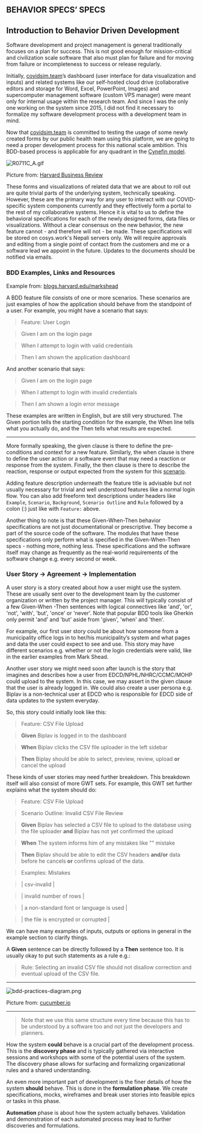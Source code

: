 ## BEHAVIOR SPECS’ SPECS

## Introduction to Behavior Driven Development

Software development and project management is general traditionally focuses on a plan for success. This is not good enough for mission-critical and civilization scale software that also must plan for failure and for moving from failure or incompleteness to success or release regularly. 

Initially, [covidsim.team](https://www.covidsim.team/)’s dashboard (user interface for data visualization and inputs) and related systems like our self-hosted cloud drive (collaborative editors and storage for Word, Excel, PowerPoint, Images) and supercomputer management software (custom VPS manager) were meant only for internal usage within the research team. And since I was the only one working on the system since 2015, I did not find it necessary to formalize my software development process with a development team in mind.
 
Now that [covidsim.team](https://www.covidsim.team/) is committed to testing the usage of some newly created forms by our public health team using this platform, we are going to need a proper development process for this national scale ambition. This BDD-based process is applicable for any quadrant in the [Cynefin model](https://hbr.org/2007/11/a-leaders-framework-for-decision-making).


![R0711C_A.gif](https://cdn.hashnode.com/res/hashnode/image/upload/v1595142789225/gEK9TuyUK.gif)

Picture from: [Harvard Business Review](https://hbr.org/2007/11/a-leaders-framework-for-decision-making) 

These forms and visualizations of related data that we are about to roll out are quite trivial parts of the underlying system, technically speaking. However, these are the primary way for any user to interact with our COVID-specific system components currently and they effectively form a portal to the rest of my collaborative systems. Hence it is vital to us to define the behavioral specifications for each of the newly designed forms, data files or visualizations. Without a clear consensus on the new behavior, the new feature cannot - and therefore will not - be made. These specifications will be stored on cosys.work's Nepali servers only. We will require approvals and editing from a single point of contact from the customers and me or a software lead we appoint in the future. Updates to the documents should be notified via emails.

### BDD Examples, Links and Resources

Example from: [blogs.harvard.edu/markshead](https://blogs.harvard.edu/markshead/what-is-behavior-driven-development/) 

A BDD feature file consists of one or more scenarios. These scenarios are just examples of how the application should behave from the standpoint of a user. For example, you might have a scenario that says:

> Feature: User Login 

> Given I am on the login page

> When I attempt to login with valid credentials

> Then I am shown the application dashboard

And another scenario that says:

> Given I am on the login page

> When I attempt to login with invalid credentials

> Then I am shown a login error message

These examples are written in English, but are still very structured. The Given portion tells the starting condition for the example, the When line tells what you actually do, and the Then tells what results are expected. 
____________________________________________________________________________________________________

More formally speaking, the given clause is there to define the pre-conditions and context for a new feature. Similarly, the when clause is there to define the user action or a software event that may need a reaction or response from the system. Finally, the then clause is there to describe the reaction, response or output expected from the system for this [scenario](https://automationpanda.com/2017/01/30/bdd-101-writing-good-gherkin/). 

Adding feature description underneath the feature title is advisable but not usually necessary for trivial and well understood features like a normal login flow. You can also add freeform text descriptions under headers like `Example`, `Scenario`, `Background`, `Scenario Outline` and `Rule` followed by a colon (:) just like with `Feature:` above.

Another thing to note is that these Given-When-Then behavior specifications are not just documentational or prescriptive. They become a part of the source code of the software. The modules that have these specifications only perform what is specified in the Given-When-Then specs - nothing more, nothing less. These specifications and the software itself may change as frequently as the real-world requirements of the software change e.g. every second or week. 

### User Story -> Agreement -> Implementation

A user story is a story created about how a user might use the system. These are usually sent over to the development team by the customer organization or written by the project manager. This will typically consist of a few Given-When -Then sentences with logical connectives like 'and', 'or', 'not', 'with', 'but', 'once' or 'never'. Note that popular BDD tools like Gherkin only permit 'and' and 'but' aside from 'given', 'when' and 'then'.

For example, our first user story could be about how someone from a municipality office logs in to her/his municipality’s system and what pages and data the user could expect to see and use. This story may have different scenarios e.g. whether or not the login credentials were valid, like in the earlier examples from Mark Shead.

Another user story we might need soon after launch is the story that imagines and describes how a user from EDCD/NPHL/NHRC/CCMC/MOHP could upload to the system. In this case, we may assert in the given clause that the user is already logged in. We could also create a user persona e.g. Biplav is a non-technical user at EDCD who is responsible for EDCD side of data updates to the system everyday. 

So, this story could initially look like this:

> Feature: CSV File Upload

> **Given** Biplav is logged in to the dashboard

> **When** Biplav clicks the CSV file uploader in the left sidebar

> **Then** Biplay should be able to select, preview, review, upload **or** cancel the upload 

These kinds of user stories may need further breakdown. This breakdown itself will also consist of more GWT sets. For example, this GWT set further explains what the system should do:

> Feature: CSV File Upload

> Scenario Outline: Invalid CSV File Review

> **Given** Biplav has selected a CSV file to upload to the database using the file uploader **and** Biplav has not yet confirmed the upload

> **When** The system informs him of any mistakes like "<csv-invalid>" mistake

> **Then** Biplav should be able to edit the CSV headers **and/or** data before he cancels **or** confirms upload of the data.

> Examples: Mistakes

> | csv-invalid | 

> | invalid number of rows |

> | a non-standard font or language is used |

> | the file is encrypted or corrupted |

We can have many examples of inputs, outputs or options in general in the example section to clarify things. 

A **Given** sentence can be directly followed by a **Then** sentence too. It is usually okay to put such statements as a rule e.g.:

> Rule: Selecting an invalid CSV file should not disallow correction and eventual upload of the CSV file.
____________________________________________________________________________________________________

![bdd-practices-diagram.png](https://cdn.hashnode.com/res/hashnode/image/upload/v1595142730242/xAIf2p5vm.png)

Picture from:  [cucumber.io](https://cucumber.io/docs/bdd/) 
____________________________________________________________________________________________________

> Note that we use this same structure every time because this has to be understood by a software too and not just the developers and planners.

How the system **could** behave is a crucial part of the development process. This is the **discovery phase** and is typically gathered via interactive sessions and workshops with some of the potential users of the system. The discovery phase allows for surfacing and formalizing organizational rules and a shared understanding. 

An even more important part of development is the finer details of how the system **should** behave. This is done in the **formulation phase**. We create specifications, mocks, wireframes and break user stories into feasible epics or tasks in this phase.

**Automation** phase is about how the system actually behaves. Validation and demonstration of each automated process may lead to further discoveries and formulations.
